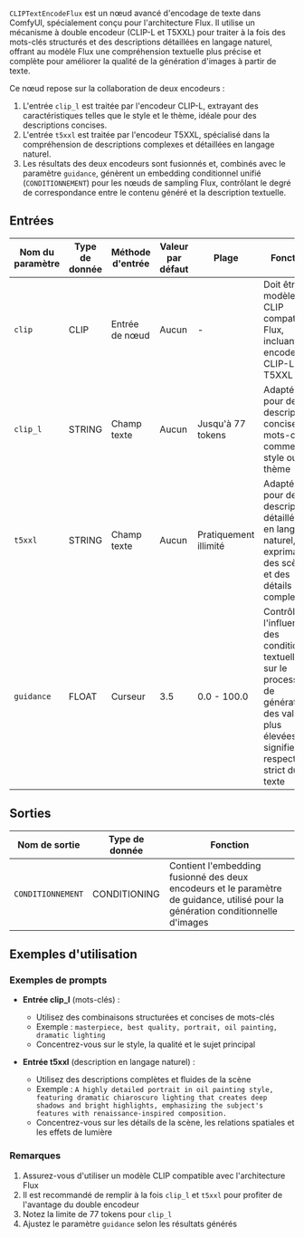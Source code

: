 `CLIPTextEncodeFlux` est un nœud avancé d'encodage de texte dans ComfyUI, spécialement conçu pour l'architecture Flux. Il utilise un mécanisme à double encodeur (CLIP-L et T5XXL) pour traiter à la fois des mots-clés structurés et des descriptions détaillées en langage naturel, offrant au modèle Flux une compréhension textuelle plus précise et complète pour améliorer la qualité de la génération d'images à partir de texte.

Ce nœud repose sur la collaboration de deux encodeurs :
1. L'entrée `clip_l` est traitée par l'encodeur CLIP-L, extrayant des caractéristiques telles que le style et le thème, idéale pour des descriptions concises.
2. L'entrée `t5xxl` est traitée par l'encodeur T5XXL, spécialisé dans la compréhension de descriptions complexes et détaillées en langage naturel.
3. Les résultats des deux encodeurs sont fusionnés et, combinés avec le paramètre `guidance`, génèrent un embedding conditionnel unifié (`CONDITIONNEMENT`) pour les nœuds de sampling Flux, contrôlant le degré de correspondance entre le contenu généré et la description textuelle.

## Entrées

| Nom du paramètre | Type de donnée | Méthode d'entrée | Valeur par défaut | Plage | Fonction |
|------------------|----------------|------------------|-------------------|-------|----------|
| `clip`           | CLIP           | Entrée de nœud   | Aucun             | -     | Doit être un modèle CLIP compatible Flux, incluant les encodeurs CLIP-L et T5XXL |
| `clip_l`         | STRING         | Champ texte      | Aucun             | Jusqu'à 77 tokens | Adapté pour des descriptions concises de mots-clés, comme le style ou le thème |
| `t5xxl`          | STRING         | Champ texte      | Aucun             | Pratiquement illimité | Adapté pour des descriptions détaillées en langage naturel, exprimant des scènes et des détails complexes |
| `guidance`       | FLOAT          | Curseur          | 3.5               | 0.0 - 100.0 | Contrôle l'influence des conditions textuelles sur le processus de génération ; des valeurs plus élevées signifient un respect plus strict du texte |

## Sorties

| Nom de sortie      | Type de donnée   | Fonction |
|--------------------|------------------|----------|
| `CONDITIONNEMENT`  | CONDITIONING     | Contient l'embedding fusionné des deux encodeurs et le paramètre de guidance, utilisé pour la génération conditionnelle d'images |

## Exemples d'utilisation

### Exemples de prompts

- **Entrée clip_l** (mots-clés) :
  - Utilisez des combinaisons structurées et concises de mots-clés
  - Exemple : `masterpiece, best quality, portrait, oil painting, dramatic lighting`
  - Concentrez-vous sur le style, la qualité et le sujet principal

- **Entrée t5xxl** (description en langage naturel) :
  - Utilisez des descriptions complètes et fluides de la scène
  - Exemple : `A highly detailed portrait in oil painting style, featuring dramatic chiaroscuro lighting that creates deep shadows and bright highlights, emphasizing the subject's features with renaissance-inspired composition.`
  - Concentrez-vous sur les détails de la scène, les relations spatiales et les effets de lumière

### Remarques

1. Assurez-vous d'utiliser un modèle CLIP compatible avec l'architecture Flux
2. Il est recommandé de remplir à la fois `clip_l` et `t5xxl` pour profiter de l'avantage du double encodeur
3. Notez la limite de 77 tokens pour `clip_l`
4. Ajustez le paramètre `guidance` selon les résultats générés
